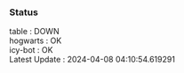 ### Status


table : DOWN  
hogwarts : OK  
icy-bot : OK  
Latest Update : 2024-04-08 04:10:54.619291
